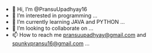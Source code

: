 - 👋 Hi, I’m @PransuUpadhyay16
- 👀 I’m interested in programming ...
- 🌱 I’m currently learning JAVA and PYTHON ...
- 💞️ I’m looking to collaborate on ...
- 📫 How to reach me pransuupadhyay@gmail.com and spunkypransu16@gmail.com ...

<!---
PransuUpadhyay16/PransuUpadhyay16 is a ✨ special ✨ repository because its `README.md` (this file) appears on your GitHub profile.
You can click the Preview link to take a look at your changes.
--->
